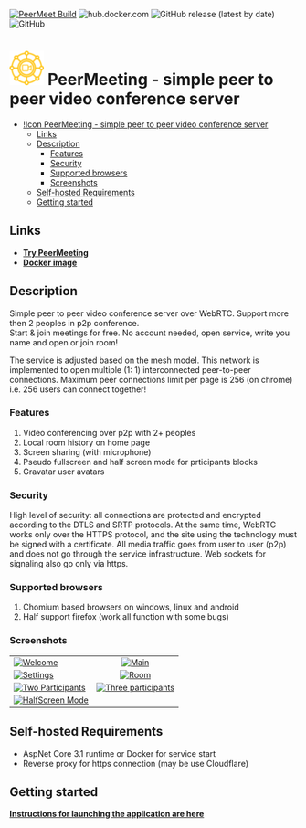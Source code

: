 [![PeerMeet Build](https://github.com/AMEST/PeerMeeting/actions/workflows/main.yml/badge.svg)](https://github.com/AMEST/PeerMeeting/actions/workflows/main.yml)
![hub.docker.com](https://img.shields.io/docker/pulls/eluki/peer-meeting.svg)
![GitHub release (latest by date)](https://img.shields.io/github/v/release/amest/PeerMeeting)
![GitHub](https://img.shields.io/github/license/amest/PeerMeeting)
# ![Icon](https://github.com/AMEST/PeerMeeting/raw/master/src/PeerMeeting.Host/ClientApp/public/img/icons/apple-touch-icon-60x60.png) PeerMeeting - simple peer to peer video conference server

- [!Icon PeerMeeting - simple peer to peer video conference server](#-peermeeting---simple-peer-to-peer-video-conference-server)
  - [Links](#links)
  - [Description](#description)
    - [Features](#features)
    - [Security](#security)
    - [Supported browsers](#supported-browsers)
    - [Screenshots](#screenshots)
  - [Self-hosted Requirements](#self-hosted-requirements)
  - [Getting started](#getting-started)

## Links
* **[Try PeerMeeting](https://peer-meeting.nb-47-dev.tk)**  
* **[Docker image](https://hub.docker.com/r/eluki/peer-meeting)**

## Description
Simple peer to peer video conference server over WebRTC. Support more then 2 peoples in p2p conference.   
Start & join meetings for free. No account needed, open service, write you name and open or join room!  

The service is adjusted based on the mesh model. This network is implemented to open multiple (1: 1) interconnected peer-to-peer connections. Maximum peer connections limit per page is 256 (on chrome) i.e. 256 users can connect together!

### Features
1. Video conferencing over p2p with 2+ peoples
2. Local room history on home page
3. Screen sharing (with microphone)
4. Pseudo fullscreen and half screen mode for prticipants blocks
5. Gravatar user avatars

### Security 
High level of security: all connections are protected and encrypted according to the DTLS and SRTP protocols. At the same time, WebRTC works only over the HTTPS protocol, and the site using the technology must be signed with a certificate.
All media traffic goes from user to user (p2p) and does not go through the service infrastructure.
Web sockets for signaling also go only via https.

### Supported browsers
1. Chomium based browsers on windows, linux and android
2. Half support firefox (work all function with some bugs)

### Screenshots
|||
| ------------- |:-------------:|
| [![Welcome](https://i.postimg.cc/26MXQ18S/2021-05-29-19-35-57-peer-meeting-nb-47-dev-tk-a023ae34e98b.png)](https://postimg.cc/0MGfx2wT) | [![Main](https://i.postimg.cc/nrmS0nCY/2021-05-29-19-36-48-peer-meeting-nb-47-dev-tk-6ef14df64714.png)](https://postimg.cc/JH1QhV3G) |
| [![Settings](https://i.postimg.cc/wTKG3RGW/2021-05-29-19-37-22-peer-meeting-nb-47-dev-tk-327dcb51e134.png)](https://postimg.cc/7bVVWhD7) | [![Room](https://i.postimg.cc/44H0JQB7/2021-05-29-19-37-58-peer-meeting-nb-47-dev-tk-37aba08e9834.png)](https://postimg.cc/fkZCCm4D) | 
| [![Two Participants](https://i.postimg.cc/4xs2QkZV/2021-05-29-19-40-39-peer-meeting-nb-47-dev-tk-2610b1f08276.png)](https://postimg.cc/mtpSTnPg) | [![Three participants](https://i.postimg.cc/CLj68Lyw/2021-05-29-19-41-31-peer-meeting-nb-47-dev-tk-d00226a75cb3.png)](https://postimg.cc/hftrWnPY) |
| [![HalfScreen Mode](https://i.postimg.cc/dV6HWHtX/2021-05-29-19-41-51-peer-meeting-nb-47-dev-tk-ba27ecdde12c.png)](https://postimg.cc/ts1NJz6t)||

## Self-hosted Requirements
* AspNet Core 3.1 runtime or Docker for service start
* Reverse proxy for https connection (may be use Cloudflare)

## Getting started
[**Instructions for launching the application are here**](docs/README.md)